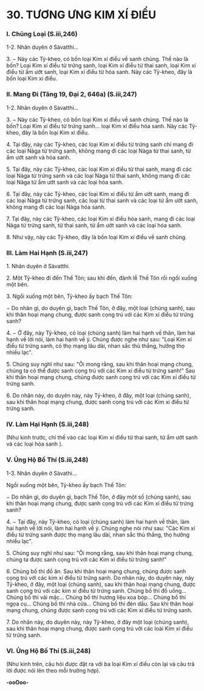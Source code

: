 # 30. TƯƠNG ƯNG KIM XÍ ÐIỂU

<!--pg-->
### I. Chủng Loại (S.iii,246)
1-2. Nhân duyên ở Sàvatthi...

3\. − Này các Tỷ-kheo, có bốn loại Kim xí điểu về sanh chủng. Thế nào là bốn? Loại Kim xí điểu từ
trứng sanh, loại Kim xí điểu từ thai sanh, loại Kim xí điểu từ ẩm ướt sanh, loại Kim xí điểu từ hóa sanh.
Này các Tỷ-kheo, đây là bốn loại Kim xí điểu.

<!--pg-->
### II. Mang Ði (Tăng 19, Ðại 2, 646a) (S.iii,247)

1-2. Nhân duyên ở Sàvatthi...

3\. − Này các Tỷ-kheo, có bốn loại Kim xí điểu về sanh chủng. Thế nào là bốn? Loại Kim xí điểu từ
trứng sanh... loại Kim xí điểu hóa sanh. Này các Tỷ-kheo, đây là bốn loại Kim xí điểu.

4\. Tại đây, này các Tỷ-kheo, các loại Kim xí điểu từ trứng sanh chỉ mang đi các loại Nàga từ trứng sanh,
không mang đi các loại Nàga từ thai sanh, từ ẩm ướt sanh và hóa sanh.

5\. Tại đây, này các Tỷ-kheo, các loại Kim xí điểu từ thai sanh, mang đi các loại Nàga từ trứng sanh và
các loại Nàga từ thai sanh, không mang đi các loại Nàga từ ẩm ướt sanh và các loại hóa sanh.

6\. Tại đây, này các Tỷ-kheo, các loại Kim xí điểu từ ẩm ướt sanh, mang đi các loại Nàga từ trứng sanh,
các loại từ thai sanh và các loại từ ẩm ướt sanh, không mang đi các loại Nàga hóa sanh.

7\. Tại đây, này các Tỷ-kheo, các loại Kim xí điểu hóa sanh, mang đi các loại Nàga từ trứng sanh, từ thai
sanh, từ ẩm ướt sanh và các loại hóa sanh.

8\. Như vậy, này các Tỷ-kheo, đây là bốn loại Kim xí điểu về sanh chủng.

<!--pg-->
### III. Làm Hai Hạnh (S.iii,247)

1\. Nhân duyên ở Sàvatthi.

2\. Một Tỷ-kheo đi đến Thế Tôn; sau khi đến, đảnh lễ Thế Tôn rồi ngồi xuống một bên.

3\. Ngồi xuống một bên, Tỷ-kheo ấy bạch Thế Tôn:

− Do nhân gì, do duyên gì, bạch Thế Tôn, ở đây, một loại (chúng sanh), sau khi thân hoại mạng chung,
được sanh cọng trú với các Kim xí điểu từ trứng sanh?

4\. − Ở đây, này Tỷ-kheo, có loại (chúng sanh) làm hai hạnh về thân, làm hai hạnh về lời nói, làm hai
hạnh về ý. Chúng được nghe như sau: "Loại Kim xí điểu từ trứng sanh, có thọ mạng lâu dài, nhan sắc
thù thắng, hưởng thọ nhiều lạc".

5\. Chúng suy nghĩ như sau: "Ôi mong rằng, sau khi thân hoại mạng chung, chúng ta có thể được sanh
cọng trú với các Kim xí điểu từ trứng sanh!" Sau khi thân hoại mạng chung, chúng được sanh cọng trú
với các Kim xí điểu từ trứng sanh.

6\. Do nhân này, do duyên này, này Tỷ-kheo, ở đây, một loại (chúng sanh), sau khi thân hoại mạng
chung, được sanh cọng trú với các Kim xí điểu từ trứng sanh.

<!--pg-->
### IV. Làm Hại Hạnh (S.iii,248)

(Như kinh trước, chỉ thế vào các loại Kim xí điểu từ thai sanh, từ ẩm ướt sanh và các loại hóa sanh ).

<!--pg-->
### V. Ủng Hộ Bố Thí (S.iii,248)

1-3. Nhân duyên ở Sàvathi...

Ngồi xuống một bên, Tỷ-kheo ấy bạch Thế Tôn:

− Do nhân gì, do duyên gì, bạch Thế Tôn, ở đây một số (chúng sanh), sau khi thân hoại mạng chung,
được sanh cọng trú với các Kim xí điểu từ trứng sanh?

4\. − Tại đây, này Tỷ-kheo, có loại (chúng sanh) làm hai hạnh về thân, làm hai hạnh về lời nói, làm hai
hạnh về ý. Chúng nghe nói như sau: "Các Kim xí điểu từ trứng sanh được thọ mạng lâu dài, nhan sắc thù
thắng, thọ hưởng nhiều lạc".

5\. Chúng suy nghĩ như sau: "Ôi mong rằng, sau khi thân hoại mạng chung, chúng ta được sanh cọng trú
với các Kim xí điểu từ trứng sanh!"

6\. Chúng bố thí đồ ăn. Sau khi thân hoại mạng chung, chúng được sanh cọng trú với các kim xí điểu từ
trứng sanh. Do nhân này, do duyên này, này Tỷ-kheo, ở đây, một loại (chúng sanh), sau khi thân hoại
mạng chung, được sanh cọng trú với các kim xí điểu từ trứng sanh. Chúng bố thí đồ uống... Chúng bố
thí vải mặc... Chúng bố thí hương liệu xoa bóp... Chúng bố thí ngọa cụ... Chúng bố thí nhà cửa... Chúng
bố thí đèn dầu. Sau khi thân hoại mạng chung, chúng được sanh cọng trú với các Kim xí điểu từ trứng
sanh.

7\. Do nhân này, do duyên này, này Tỷ-kheo, ở đây một loại (chúng sanh), sau khi thân hoại mạng
chung, được sanh cọng trú với các loài Kim xí điểu từ trứng sanh.

<!--pg-->
### VI. Ủng Hộ Bố Thí (S.iii,248)

(Như kinh trên, câu hỏi được đặt ra với ba loại Kim xí điểu còn lại và câu trả lời được nói lên theo mỗi
trường hợp).

**-ooOoo-**


